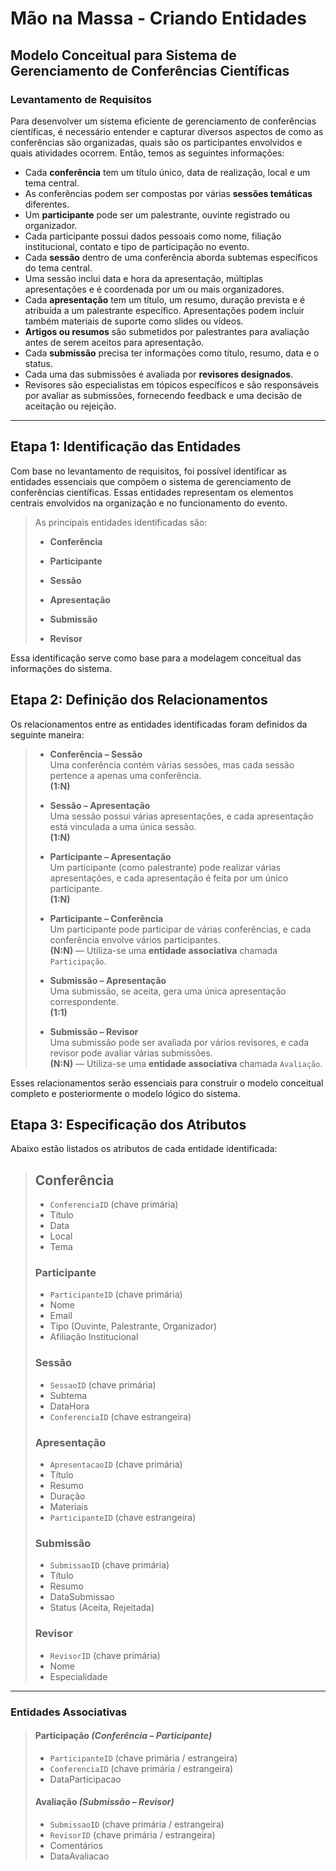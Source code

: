 # Mão na Massa - Criando Entidades

## Modelo Conceitual para Sistema de Gerenciamento de Conferências Científicas

### Levantamento de Requisitos

Para desenvolver um sistema eficiente de gerenciamento de conferências científicas, é necessário entender e capturar diversos aspectos de como as conferências são organizadas, quais são os participantes envolvidos e quais atividades ocorrem. Então, temos as seguintes informações:

- Cada **conferência** tem um título único, data de realização, local e um tema central.
- As conferências podem ser compostas por várias **sessões temáticas** diferentes.
- Um **participante** pode ser um palestrante, ouvinte registrado ou organizador.
- Cada participante possui dados pessoais como nome, filiação institucional, contato e tipo de participação no evento.
- Cada **sessão** dentro de uma conferência aborda subtemas específicos do tema central.
- Uma sessão inclui data e hora da apresentação, múltiplas apresentações e é coordenada por um ou mais organizadores.
- Cada **apresentação** tem um título, um resumo, duração prevista e é atribuída a um palestrante específico. Apresentações podem incluir também materiais de suporte como slides ou vídeos.
- **Artigos ou resumos** são submetidos por palestrantes para avaliação antes de serem aceitos para apresentação.
- Cada **submissão** precisa ter informações como título, resumo, data e o status.
- Cada uma das submissões é avaliada por **revisores designados**.
- Revisores são especialistas em tópicos específicos e são responsáveis por avaliar as submissões, fornecendo feedback e uma decisão de aceitação ou rejeição.

---

## Etapa 1: Identificação das Entidades

Com base no levantamento de requisitos, foi possível identificar as entidades essenciais que compõem o sistema de gerenciamento de conferências científicas. Essas entidades representam os elementos centrais envolvidos na organização e no funcionamento do evento.

> As principais entidades identificadas são:
>
> - **Conferência**  
>
>
> - **Participante**  
>
>
> - **Sessão**  
>
>
> - **Apresentação**  
>
>
> - **Submissão**  
>
>
> - **Revisor**  
>  

Essa identificação serve como base para a modelagem conceitual das informações do sistema.

## Etapa 2: Definição dos Relacionamentos

Os relacionamentos entre as entidades identificadas foram definidos da seguinte maneira:

> - **Conferência – Sessão**  
>   Uma conferência contém várias sessões, mas cada sessão pertence a apenas uma conferência.  
>   **(1:N)**
>
> - **Sessão – Apresentação**  
>   Uma sessão possui várias apresentações, e cada apresentação está vinculada a uma única sessão.  
>   **(1:N)**
>
> - **Participante – Apresentação**  
>   Um participante (como palestrante) pode realizar várias apresentações, e cada apresentação é feita por um único participante.  
>   **(1:N)**
>
> - **Participante – Conferência**  
>   Um participante pode participar de várias conferências, e cada conferência envolve vários participantes.  
>   **(N:N)** — Utiliza-se uma **entidade associativa** chamada `Participação`.
>
> - **Submissão – Apresentação**  
>   Uma submissão, se aceita, gera uma única apresentação correspondente.  
>   **(1:1)**
>
> - **Submissão – Revisor**  
>   Uma submissão pode ser avaliada por vários revisores, e cada revisor pode avaliar várias submissões.  
>   **(N:N)** — Utiliza-se uma **entidade associativa** chamada `Avaliação`.

Esses relacionamentos serão essenciais para construir o modelo conceitual completo e posteriormente o modelo lógico do sistema.

## Etapa 3: Especificação dos Atributos

Abaixo estão listados os atributos de cada entidade identificada:

> ## **Conferência**
>
> - `ConferenciaID` (chave primária)
> - Título
> - Data
> - Local
> - Tema
> ### **Participante**
> - `ParticipanteID` (chave primária)
> - Nome
> - Email
> - Tipo (Ouvinte, Palestrante, Organizador)
> - Afiliação Institucional
> ### **Sessão**
> - `SessaoID` (chave primária)
> - Subtema
> - DataHora
> - `ConferenciaID` (chave estrangeira)
> ### **Apresentação**
> - `ApresentacaoID` (chave primária)
> - Título
> - Resumo
> - Duração
> - Materiais
> - `ParticipanteID` (chave estrangeira)
> ### **Submissão**
> - `SubmissaoID` (chave primária)
> - Título
> - Resumo
> - DataSubmissao
> - Status (Aceita, Rejeitada)
> ### **Revisor**
> - `RevisorID` (chave primária)
> - Nome
> - Especialidade

---

### **Entidades Associativas**

> #### Participação *(Conferência – Participante)*
> - `ParticipanteID` (chave primária / estrangeira)
> - `ConferenciaID` (chave primária / estrangeira)
> - DataParticipacao
> #### Avaliação *(Submissão – Revisor)*
> - `SubmissaoID` (chave primária / estrangeira)
> - `RevisorID` (chave primária / estrangeira)
> - Comentários
> - DataAvaliacao

